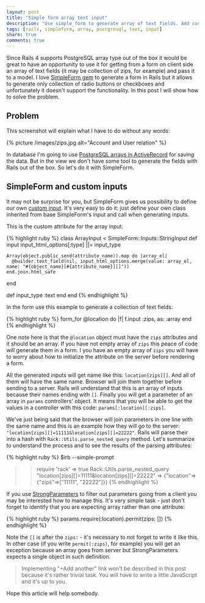 ```yaml
---
layout: post
title: "Simple form array text input"
description: "Use simple_form to generate array of text fields. Add custom input for the PostgreSQL array in Rails."
tags: [rails, simpleform, array, postgresql, text, input]
share: true
comments: true
---
```


Since Rails 4 supports PostgreSQL array type out of the box it would be great to have an opportunity to use it for getting from a form on client side an array of text fields (it may be collection of zips, for example) and pass it to a model. I love [SimpleForm gem](https://github.com/plataformatec/simple_form) to generate a form in Rails but it allows to generate only collection of radio buttons or checkboxes and unfortunately it doesn't support the functionality. In this post I will show how to solve the problem.

## Problem

This screenshot will explain what I have to do without any words:

{% picture /images/zips.jpg alt="Account and User relation" %}

In database I'm going to use [PostgreSQL arrays in ActiveRecord](http://blog.plataformatec.com.br/2014/07/rails-4-and-postgresql-arrays/) for saving the data. But in the view we don't have some tool to generate the fields with Rails out of the box. So let's do it with SimpleForm.

## SimpleForm and custom inputs

It may not be surprise for you, but SimpleForm gives us possibility to define our own [custom input](https://github.com/plataformatec/simple_form/wiki/Custom-inputs-examples). It's very easy to do it: just define your own class inherited from base SimpleForm's input and call when generating inputs.

This is the custom attribute for the array input:

{% highlight ruby %}
class ArrayInput < SimpleForm::Inputs::StringInput
  def input
    input_html_options[:type] ||= input_type

    Array(object.public_send(attribute_name)).map do |array_el|
      @builder.text_field(nil, input_html_options.merge(value: array_el, name: "#{object_name}[#{attribute_name}][]"))
    end.join.html_safe
  end

  def input_type
    :text
  end
end
{% endhighlight %}

In the form use this example to generate a collection of text fields:

{% highlight ruby %}
form_for @location do |f|
  f.input :zips, as: :array
end
{% endhighlight %}

One note here is that the `@location` object must have the `zips` attributes and it should be an array. If you have not empty array of `zips` this peace of code will generate them in a form. I you have an empty array of `zips` you will have to worry about how to initialize the attribute on the server before rendering a form.

All the generated inputs will get name like this: `location[zips][]`. And all of them will have the same name. Browser will  join them together before sending to a server. Rails will understand that this is an array of inputs because their names ending with `[]`. Finally you will get a parameter of an array in `params` controllers' object. It means that you will be able to get the values in a controller with this code: `params[:location][:zips]`.

We've just being said that the browser will join parameters in one line with the same name and this is an example how they will go to the server: `"location[zips][]=11111&location[zips][]=22222"`. Rails will parse their into a hash with
`Rack::Utils.parse_nested_query` method. Let's summarize to understand the process and to see the results of the parsing attributes:

{% highlight ruby %}
$irb --simple-prompt
>> require 'rack'
=> true
>> Rack::Utils.parse_nested_query "location[zips][]=11111&location[zips][]=22222"
=> {"location"=>{"zips"=>["11111", "22222"]}}
{% endhighlight %}

If you use [StrongParameters](http://edgeapi.rubyonrails.org/classes/ActionController/StrongParameters.html) to filter out parameters going from a client you may be interested how to manage this. It's very simple task - just don't forget to identify that you are expecting array rather than one attribute:

{% highlight ruby %}
params.require(:location).permit(zips: [])
{% endhighlight %}

Note the `[]` is after the `zips:` - it's necessary to not forget to write it like this. In other case (if you write `permit(:zips)`, for example) you will get an exception because an array goes from server but StrongParameters expects a single object in such definition.

> Implementing "+Add another" link won't be described in this post because it's rather trivial task. You will have to write a little JavaScript and it's up to you.

Hope this article will help somebody.
